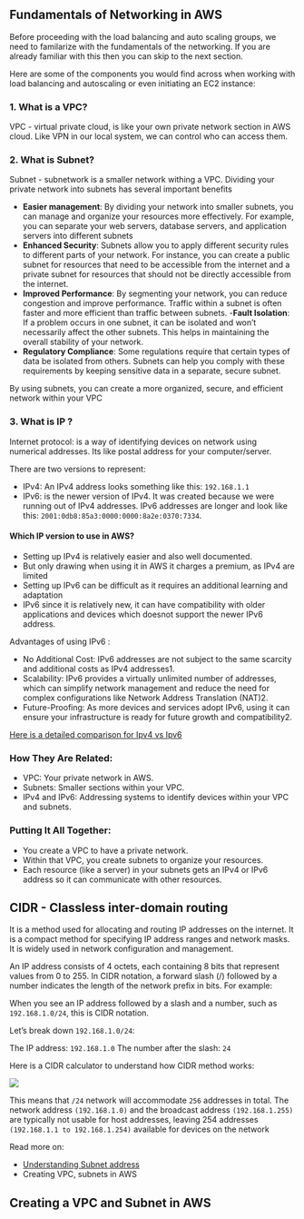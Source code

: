 ## Fundamentals of Networking in AWS

Before proceeding with the load balancing and auto scaling groups, we need to familarize with the fundamentals of the networking. If you are already familiar with this then you can skip to the next section.

Here are some of the components you would find across when working with load balancing and autoscaling or even initiating an EC2 instance:

### 1. What is a VPC?

VPC - virtual private cloud, is like your own private network section in AWS cloud. Like VPN in our local system, we can control who can access them.

### 2. What is Subnet?

Subnet - subnetwork is a smaller network withing a VPC.
Dividing your private network into subnets has several important benefits

- **Easier management**: By dividing your network into smaller subnets, you can manage and organize your resources more effectively. For example, you can separate your web servers, database servers, and application servers into different subnets
- **Enhanced Security**: Subnets allow you to apply different security rules to different parts of your network. For instance, you can create a public subnet for resources that need to be accessible from the internet and a private subnet for resources that should not be directly accessible from the internet.
- **Improved Performance**: By segmenting your network, you can reduce congestion and improve performance. Traffic within a subnet is often faster and more efficient than traffic between subnets. -**Fault Isolation**: If a problem occurs in one subnet, it can be isolated and won’t necessarily affect the other subnets. This helps in maintaining the overall stability of your network.
- **Regulatory Compliance**: Some regulations require that certain types of data be isolated from others. Subnets can help you comply with these requirements by keeping sensitive data in a separate, secure subnet.

By using subnets, you can create a more organized, secure, and efficient network within your VPC

### 3. What is IP ?

Internet protocol: is a way of identifying devices on network using numerical addresses. Its like postal address for your computer/server.

There are two versions to represent:

- IPv4: An IPv4 address looks something like this: `192.168.1.1`
- IPv6: is the newer version of IPv4. It was created because we were running out of IPv4 addresses. IPv6 addresses are longer and look like this: `2001:0db8:85a3:0000:0000:8a2e:0370:7334`.

#### Which IP version to use in AWS?

- Setting up IPv4 is relatively easier and also well documented.
- But only drawing when using it in AWS it charges a premium, as IPv4 are limited
- Setting up IPv6 can be difficult as it requires an additional learning and adaptation
- IPv6 since it is relatively new, it can have compatibility with older applications and devices which doesnot support the newer IPv6 address.

Advantages of using IPv6 :

- No Additional Cost: IPv6 addresses are not subject to the same scarcity and additional costs as IPv4 addresses1.
- Scalability: IPv6 provides a virtually unlimited number of addresses, which can simplify network management and reduce the need for complex configurations like Network Address Translation (NAT)2.
- Future-Proofing: As more devices and services adopt IPv6, using it can ensure your infrastructure is ready for future growth and compatibility2.

[Here is a detailed comparison for Ipv4 vs Ipv6](https://aws.amazon.com/compare/the-difference-between-ipv4-and-ipv6/)

### How They Are Related:

- VPC: Your private network in AWS.
- Subnets: Smaller sections within your VPC.
- IPv4 and IPv6: Addressing systems to identify devices within your VPC and subnets.

### Putting It All Together:

- You create a VPC to have a private network.
- Within that VPC, you create subnets to organize your resources.
- Each resource (like a server) in your subnets gets an IPv4 or IPv6 address so it can communicate with other resources.

## CIDR - Classless inter-domain routing

It is a method used for allocating and routing IP addresses on the internet. It is a compact method for specifying IP address ranges and network masks. It is widely used in network configuration and management.

An IP address consists of 4 octets, each containing 8 bits that represent values from 0 to 255. In CIDR notation, a forward slash (/) followed by a number indicates the length of the network prefix in bits. For example:

When you see an IP address followed by a slash and a number, such as `192.168.1.0/24`, this is CIDR notation.

Let’s break down `192.168.1.0/24`:

The IP address: `192.168.1.0`
The number after the slash: `24`

Here is a CIDR calculator to understand how CIDR method works:

<a href="https://cidr.xyz/#192.168.1.0/24"><img src="https://github.com/yuvadm/cidr.xyz/raw/master/cidr.png" heigth=300/></a>

This means that `/24` network will accommodate `256` addresses in total. The network address `(192.168.1.0)` and the broadcast address `(192.168.1.255)` are typically not usable for host addresses, leaving 254 addresses `(192.168.1.1 to 192.168.1.254)` available for devices on the network

Read more on:

- [Understanding Subnet address](https://www.howtouselinux.com/post/understanding-cidr-24)
- Creating VPC, subnets in AWS

## Creating a VPC and Subnet in AWS
